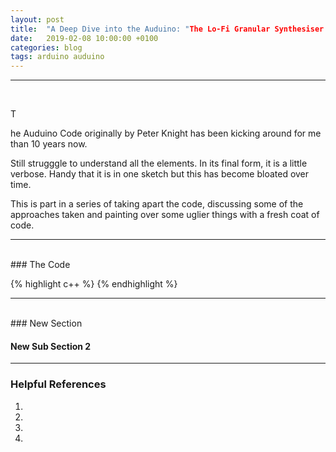 ```yaml
---
layout: post
title:  "A Deep Dive into the Auduino: "The Lo-Fi Granular Synthesiser by Peter Knight"
date:   2019-02-08 10:00:00 +0100
categories: blog
tags: arduino auduino
---
```

***
<br />
<p><span class="firstcharacter">T</span></p>he Auduino Code originally by Peter Knight has been kicking around for me than 10 years now.

Still strugggle to understand all the elements. In its final form, it is a little verbose. Handy that it is in one sketch but this has become bloated over time.

This is part in a series of taking apart the code, discussing some of the approaches taken and painting over some uglier things with a fresh coat of code.

***
<br/>
### The Code

{% highlight c++ %}
{% endhighlight %}

***
<br/>
### New Section

#### New Sub Section 2

***

### Helpful References

1. []()
2. []()
3. []()
4. []()
